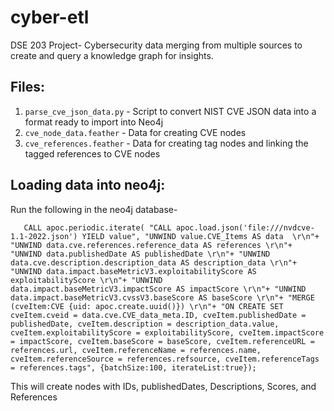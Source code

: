 # cyber-etl
DSE 203 Project- Cybersecurity data merging from multiple sources to create and query a knowledge graph for insights.

## Files:
1. `parse_cve_json_data.py` - Script to convert NIST CVE JSON data into a format ready to import into Neo4j
2. `cve_node_data.feather` - Data for creating CVE nodes
3. `cve_references.feather` - Data for creating tag nodes and linking the tagged references to CVE nodes


## Loading data into neo4j:
Run the following in the neo4j database-

`	CALL apoc.periodic.iterate(
	"CALL apoc.load.json('file:///nvdcve-1.1-2022.json') YIELD value",
	"UNWIND value.CVE_Items AS data  \r\n"+
	"UNWIND data.cve.references.reference_data AS references \r\n"+
	"UNWIND data.publishedDate AS publishedDate \r\n"+
	"UNWIND data.cve.description.description_data AS description_data \r\n"+
	"UNWIND data.impact.baseMetricV3.exploitabilityScore AS exploitabilityScore \r\n"+
	"UNWIND data.impact.baseMetricV3.impactScore AS impactScore \r\n"+
	"UNWIND data.impact.baseMetricV3.cvssV3.baseScore AS baseScore \r\n"+
	"MERGE (cveItem:CVE {uid: apoc.create.uuid()}) \r\n"+
	"ON CREATE SET cveItem.cveid = data.cve.CVE_data_meta.ID, cveItem.publishedDate = publishedDate, cveItem.description = description_data.value, cveItem.exploitabilityScore = exploitabilityScore, cveItem.impactScore = impactScore, cveItem.baseScore = baseScore, cveItem.referenceURL = references.url, cveItem.referenceName = references.name, cveItem.referenceSource = references.refsource, cveItem.referenceTags = references.tags",
	 {batchSize:100, iterateList:true});`

This will create nodes with IDs, publishedDates, Descriptions, Scores, and References
